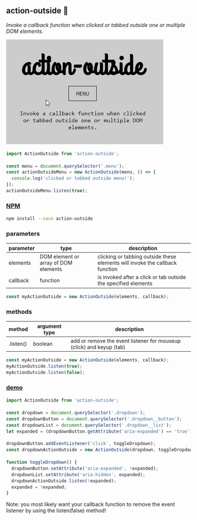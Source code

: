 action-outside :mag_right:
-------
_Invoke a callback function when clicked or tabbed outside one or multiple DOM elements._

![action-outside](https://github.com/saschageyer/action-outside/blob/master/action-outside.gif)

```javascript
import ActionOutside from 'action-outside';

const menu = document.querySelector('.menu');
const actionOutsideMenu = new ActionOutside(menu, () => {
  console.log('clicked or tabbed outside menu!');
});
actionOutsideMenu.listen(true);
```

### [NPM](https://www.npmjs.com/package/action-outside)
```sh
npm install --save action-outside
```

### parameters
parameter | type | description
------ | ---- | -------
elements | DOM element or array of DOM elements | clicking or tabbing outside these elements will invoke the callback function
callback | function | is invoked after a click or tab outside the specified elements
```javascript
const myActionOutside = new ActionOutside(elements, callback);
```

### methods
method | argument type | description
------ | ---- | -----------
.listen() | boolean | add or remove the event listener for mouseup (click) and keyup (tab)
```javascript
const myActionOutside = new ActionOutside(elements, callback);
myActionOutside.listen(true);
myActionOutside.listen(false);
```

### [demo](https://saschageyer.github.io/action-outside/)
```javascript
import ActionOutside from 'action-outside';

const dropdown = document.querySelector('.dropdown');
const dropdownButton = document.querySelector('.dropdown__button');
const dropdownList = document.querySelector('.dropdown__list');
let expanded = (dropdownButton.getAttribute('aria-expanded') == 'true');

dropdownButton.addEventListener('click', toggleDropdown);
const dropdownActionOutside = new ActionOutside(dropdown, toggleDropdown);

function toggleDropdown() {
  dropdownButton.setAttribute('aria-expanded', !expanded);
  dropdownList.setAttribute('aria-hidden', expanded);
  dropdownActionOutside.listen(!expanded);
  expanded = !expanded;
}
```
Note: you most likely want your callback function to remove the event listener by using the listen(false) method!
